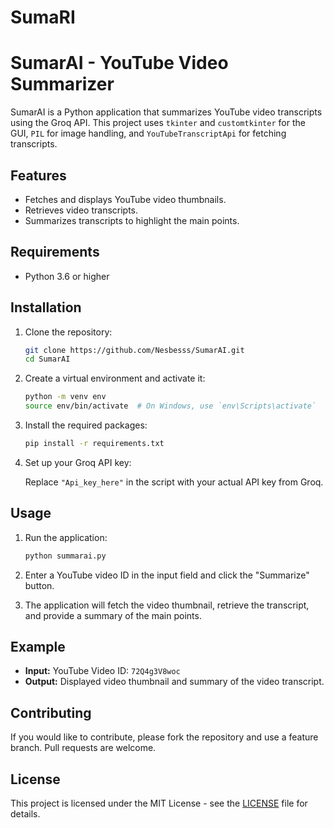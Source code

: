 # SumaRI
# SumarAI - YouTube Video Summarizer

SumarAI is a Python application that summarizes YouTube video transcripts using the Groq API. This project uses `tkinter` and `customtkinter` for the GUI, `PIL` for image handling, and `YouTubeTranscriptApi` for fetching transcripts.

## Features

- Fetches and displays YouTube video thumbnails.
- Retrieves video transcripts.
- Summarizes transcripts to highlight the main points.

## Requirements

- Python 3.6 or higher

## Installation

1. Clone the repository:

    ```bash
    git clone https://github.com/Nesbesss/SumarAI.git
    cd SumarAI
    ```

2. Create a virtual environment and activate it:

    ```bash
    python -m venv env
    source env/bin/activate  # On Windows, use `env\Scripts\activate`
    ```

3. Install the required packages:

    ```bash
    pip install -r requirements.txt
    ```
4. Set up your Groq API key:

    Replace `"Api_key_here"` in the script with your actual API key from Groq.

## Usage

1. Run the application:

    ```bash
    python summarai.py
    ```

2. Enter a YouTube video ID in the input field and click the "Summarize" button.

3. The application will fetch the video thumbnail, retrieve the transcript, and provide a summary of the main points.

## Example

- **Input:** YouTube Video ID: `72Q4g3V8woc`
- **Output:** Displayed video thumbnail and summary of the video transcript.

## Contributing

If you would like to contribute, please fork the repository and use a feature branch. Pull requests are welcome.

## License

This project is licensed under the MIT License - see the [LICENSE](LICENSE) file for details.


